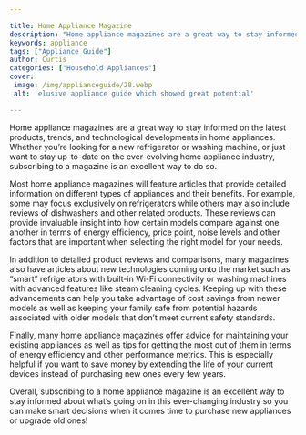 ```yaml
---

title: Home Appliance Magazine
description: "Home appliance magazines are a great way to stay informed on the latest products, trends, and technological developments in home a...take a moment to check it out "
keywords: appliance
tags: ["Appliance Guide"]
author: Curtis
categories: ["Household Appliances"]
cover: 
 image: /img/applianceguide/28.webp
 alt: 'elusive appliance guide which showed great potential'

---
```


Home appliance magazines are a great way to stay informed on the latest products, trends, and technological developments in home appliances. Whether you’re looking for a new refrigerator or washing machine, or just want to stay up-to-date on the ever-evolving home appliance industry, subscribing to a magazine is an excellent way to do so.

Most home appliance magazines will feature articles that provide detailed information on different types of appliances and their benefits. For example, some may focus exclusively on refrigerators while others may also include reviews of dishwashers and other related products. These reviews can provide invaluable insight into how certain models compare against one another in terms of energy efficiency, price point, noise levels and other factors that are important when selecting the right model for your needs.

In addition to detailed product reviews and comparisons, many magazines also have articles about new technologies coming onto the market such as “smart” refrigerators with built-in Wi-Fi connectivity or washing machines with advanced features like steam cleaning cycles. Keeping up with these advancements can help you take advantage of cost savings from newer models as well as keeping your family safe from potential hazards associated with older models that don’t meet current safety standards. 

Finally, many home appliance magazines offer advice for maintaining your existing appliances as well as tips for getting the most out of them in terms of energy efficiency and other performance metrics. This is especially helpful if you want to save money by extending the life of your current devices instead of purchasing new ones every few years. 

Overall, subscribing to a home appliance magazine is an excellent way to stay informed about what’s going on in this ever-changing industry so you can make smart decisions when it comes time to purchase new appliances or upgrade old ones!
